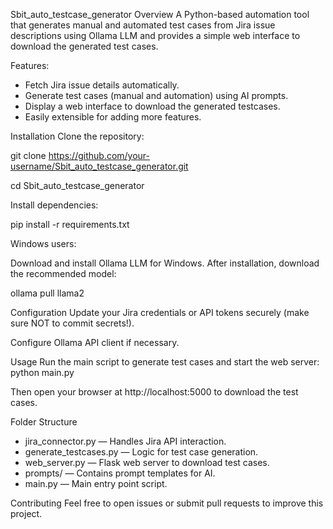 Sbit_auto_testcase_generator
Overview
A Python-based automation tool that generates manual and automated test cases from Jira issue descriptions using Ollama LLM and provides a simple web interface to download the generated test cases.

Features:

* Fetch Jira issue details automatically.
* Generate test cases (manual and automation) using AI prompts.
* Display a web interface to download the generated testcases.
* Easily extensible for adding more features.

Installation
Clone the repository:

git clone https://github.com/your-username/Sbit_auto_testcase_generator.git

cd Sbit_auto_testcase_generator

Install dependencies:

pip install -r requirements.txt

Windows users:

Download and install Ollama LLM for Windows.
After installation, download the recommended model:

ollama pull llama2

Configuration
Update your Jira credentials or API tokens securely (make sure NOT to commit secrets!).

Configure Ollama API client if necessary.

Usage
Run the main script to generate test cases and start the web server:
python main.py

Then open your browser at http://localhost:5000 to download the test cases.


Folder Structure
* jira_connector.py — Handles Jira API interaction.
* generate_testcases.py — Logic for test case generation.
* web_server.py — Flask web server to download test cases.
* prompts/ — Contains prompt templates for AI.
* main.py — Main entry point script.

Contributing
Feel free to open issues or submit pull requests to improve this project.